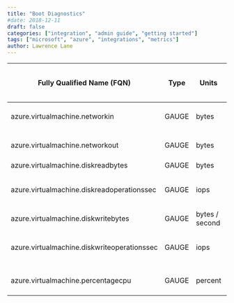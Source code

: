 ```yaml
---
title: "Boot Diagnostics"
#date: 2018-12-11
draft: false
categories: ["integration", "admin guide", "getting started"]
tags: ["microsoft", "azure", "integrations", "metrics"]
author: Lawrence Lane
---
```


| Fully Qualified Name (FQN)                  | Type  | Units          | Statistic | Min | Max  | Sparse Data Strategy (SDS) | BASE | CORR | UTIL | Description                                                                                                                                                                           |
|---------------------------------------------|-------|----------------|-----------|-----|------|----------------------------|------|------|------|---------------------------------------------------------------------------------------------------------------------------------------------------------------------------------------|
| azure.virtualmachine.networkin              | GAUGE | bytes          | average   | 0   | none | none                       | yes  | yes  | no   | Bytes received over the network. Note that this metric is the same as the Basic Metric azure.virtualmachine.networkinterface.bytesreceived                                            |
| azure.virtualmachine.networkout             | GAUGE | bytes          | average   | 0   | none | none                       | yes  | yes  | no   | Bytes transmitted over the network. Note that this metric is the same as the Basic Metric azure.virtualmachine.networkinterface.bytestransmitted                                      |
| azure.virtualmachine.diskreadbytes          | GAUGE | bytes          | average   | 0   | none | none                       | yes  | no   | no   | Average bytes read from the physical disks.                                                                                                                                           |
| azure.virtualmachine.diskreadoperationssec  | GAUGE | iops           | average   | 0   | none | none                       | yes  | no   | no   | Average number of read operations per second. Note that this metric is the same as the Basic Metric azure.virtualmachine.physicaldisk.readspersecond. Not available on classic VMs.   |
| azure.virtualmachine.diskwritebytes         | GAUGE | bytes / second | average   | 0   | none | none                       | yes  | no   | no   | Average bytes written to the physical disks.                                                                                                                                          |
| azure.virtualmachine.diskwriteoperationssec | GAUGE | iops           | average   | 0   | none | none                       | yes  | no   | no   | Average number of write operations per second. Note that this metric is the same as the Basic Metric azure.virtualmachine.physicaldisk.writespersecond. Not available on classic VMs. |
| azure.virtualmachine.percentagecpu          | GAUGE | percent        | average   | 0   | 100  | none                       | yes  | yes  | yes  | Percentage of time the processor was not idle. Note that this metric is the same as the Basic Metric  azure.virtualmachine.processor.percentprocessortime                             |
